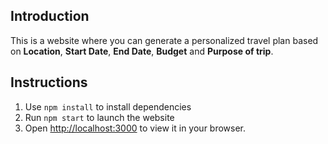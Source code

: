 ## Introduction
This is a website where you can generate a personalized travel plan based on **Location**, **Start Date**, **End Date**, **Budget** and **Purpose of trip**.

## Instructions

1. Use `npm install` to install dependencies
2. Run `npm start` to launch the website
3. Open [http://localhost:3000](http://localhost:3000) to view it in your browser.
